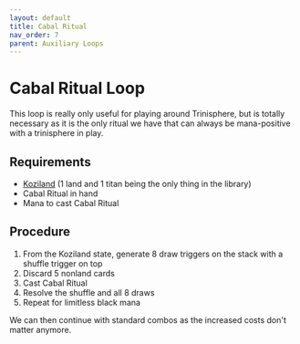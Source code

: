 ```yaml
---
layout: default
title: Cabal Ritual
nav_order: 7
parent: Auxiliary Loops
---
```


# Cabal Ritual Loop

This loop is really only useful for playing around Trinisphere, but is totally necessary as it is the only ritual we have that can always be mana-positive with a trinisphere in play.

## Requirements 

* [Koziland](../fundamental-loops/koziland.md) (1 land and 1 titan being the only thing in the library)
* Cabal Ritual in hand
* Mana to cast Cabal Ritual

## Procedure

1. From the Koziland state, generate 8 draw triggers on the stack with a shuffle trigger on top
1. Discard 5 nonland cards
1. Cast Cabal Ritual
1. Resolve the shuffle and all 8 draws
1. Repeat for limitless black mana

We can then continue with standard combos as the increased costs don't matter anymore.